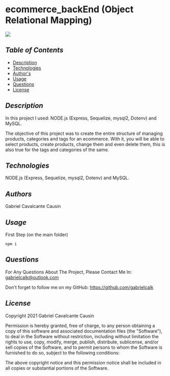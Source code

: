 # ecommerce_backEnd (Object Relational Mapping)


<img src='https://img.shields.io/badge/license-MIT-yellow'>
    

## *Table of Contents*
- [Description](#description)
- [Technologies](#technologies)
- [Author's](#authors)
- [Usage](#usage)
- [Questions](#questions)
- [License](#license)
    


## *Description*
In this project I used: NODE.js (Express, Sequelize, mysql2, Dotenv) and MySQL. 

The objective of this project was to create the entire structure of managing products, categories and tags for an ecommerce. With it, you will be able to select products, create products, change them and even delete them, this is also true for the tags and categories of the same.




## *Technologies*
NODE.js (Express, Sequelize, mysql2, Dotenv) and MySQL. 



## *Authors*
Gabriel Cavalcante Causin



## *Usage*
First Step (on the main folder)

```
npm i 
```


## *Questions*
For Any Questions About The Project, Please Contact Me In:
gabrielcalk@outlook.com

Don't forget to follow me on my GitHub: https://github.com/gabrielcalk


## *License*
Copyright 2021 Gabriel Cavalcante Causin

Permission is hereby granted, free of charge, to any person obtaining a copy of this software and associated documentation files (the "Software"), to deal in the Software without restriction, including without limitation the rights to use, copy, modify, merge, publish, distribute, sublicense, and/or sell copies of the Software, and to permit persons to whom the Software is furnished to do so, subject to the following conditions:

The above copyright notice and this permission notice shall be included in all copies or substantial portions of the Software.

